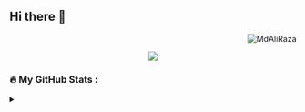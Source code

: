 ## Hi there 👋

<p align="right"> <img src="https://komarev.com/ghpvc/?username=MdAliRaza&label=Views&color=blue&style=for-the-badge" alt="MdAliRaza" /> </p>
<div id="header" align="center">
  <img src="https://media.giphy.com/media/doXBzUFJRxpaUbuaqz/giphy.gif"/>
</div>

### :fire: My GitHub Stats :
<details><summary></summary>
<p align="center">

<a href="https://github.com/MdAliRaza">
  <img align="center" height="137px" src="https://github-readme-stats.vercel.app/api?username=MdAliRaza&hide_title=true&hide_border=true&show_icons=true&include_all_commits=true&count_private=true&line_height=21&text_color=000&icon_color=000&bg_color=0,ea6161,ffc64d,fffc4d,52fa5a&theme=graywhite" /><!-- wi*quL3fcV --><img align="center" height="137px" src="https://github-readme-stats.vercel.app/api/top-langs/?username=MdAliRaza&hide=html&hide_title=true&hide_border=true&layout=compact&langs_count=7&exclude_repo=comp426,Redventures-Movie-Quotes&text_color=000&icon_color=fff&bg_color=0,52fa5a,4dfcff,c64dff&theme=graywhite" />
</a>


<img align="center" src="https://github-readme-streak-stats.herokuapp.com/?user=MdAliRaza&" alt="MdALiRaza" />

</p>
</details>

